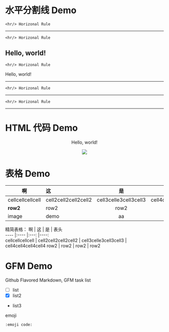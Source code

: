 # 水平分割线 Demo
    <hr/> Horizonal Rule
---
    <hr/> Horizonal Rule
Hello, world!
---
    <hr/> Horizonal Rule
Hello, world!

---
    <hr/> Horizonal Rule
***
    <hr/> Horizonal Rule
___
# HTML 代码 Demo
<p align = "center">Hello, world!</p>
<p align = "center">
<img align = "center" src = "https://www.baidu.com/img/PCtm_d9c8750bed0b3c7d089fa7d55720d6cf.png"/>
</p>

# 表格 Demo
| 啊                | 这                    | 是                     | 表头                 |
|----               |:----                  |:---:                  |----:                 |
| cellcellcellcell  | cell2cell2cell2cell2  | cell3celle3cell3cell3 | cell4cell4cell4cell4 |
| **row2**          | row2                  | row2                  | row2                 |
| image             | demo                  | aa                    | ![baidu_logo]        |
精简表格：
 啊                | 这                    | 是                     | 表头                 
----               |:----                  |:---:                  |----:                 
 cellcellcellcell  | cell2cell2cell2cell2  | cell3celle3cell3cell3 | cell4cell4cell4cell4 
 row2              | row2                  | row2                  | row2                 


# GFM Demo
Github Flavored Markdown, GFM
task list
- [ ] list
- [x] list2
- list3

emoji

    :emoji code:
<!-- testtesttest -->
[baidu_logo]:https://www.baidu.com/img/PCtm_d9c8750bed0b3c7d089fa7d55720d6cf.png